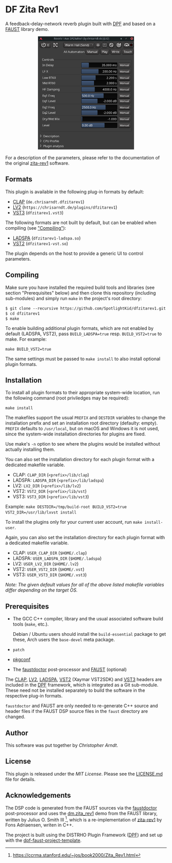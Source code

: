 # DF Zita Rev1

A feedback-delay-network reverb plugin built with [DPF] and based on a [FAUST]
library demo.

<p align="center"><img title="Generic LV2 UI in Ardour 6"
  src="screenshot-ardour6.png" width="300"></center>

For a description of the parameters, please refer to the documentation of the
original [zita-rev1] software.

## Formats

This plugin is available in the following plug-in formats by default:

* [CLAP] (`de.chrisarndt.dfzitarev1`)
* [LV2] (`https://chrisarndt.de/plugins/dfzitarev1`)
* [VST3][vst] (`dfzitarev1.vst3`)

The following formats are not built by default, but can be enabled when
compiling (see ["Compiling"](#compiling)):

* [LADSPA] (`dfzitarev1-ladspa.so`)
* [VST2][vst] (`dfzitarev1-vst.so`)

The plugin depends on the host to provide a generic UI to control parameters.


## Compiling

Make sure you have installed the required build tools and libraries (see
section "Prerequisites" below) and then clone this repository (including
sub-modules) and simply run `make` in the project's root directory:

    $ git clone --recursive https://github.com/SpotlightKid/dfzitarev1.git
    $ cd dfzitarev1
    $ make

To enable building additional plugin formats, which are not enabled by default
(LADSPA, VST2), pass `BUILD_LADSPA=true` resp. `BUILD_VST2=true` to make. For
example:

    make BUILD_VST2=true

The same settings must be passed to `make install` to also install optional
plugin formats.


## Installation

To install all plugin formats to their appropriate system-wide location, run
the following command (root priviledges may be required):

    make install

The makefiles support the usual `PREFIX` and `DESTDIR` variables to change the
installation prefix and set an installation root directory (defaulty: empty).
`PREFIX` defaults to `/usr/local`, but on macOS and Windows it is not used,
since the system-wide installation directories for plugins are fixed.

Use make's `-n` option to see where the plugins would be installed without
actually installing them.

You can also set the installation directory for each plugin format with a
dedicated makefile variable.

* CLAP: `CLAP_DIR` (`<prefix>/lib/clap`)
* LADSPA: `LADSPA_DIR` (`<prefix>/lib/ladspa`)
* LV2: `LV2_DIR` (`<prefix>/lib/lv2`)
* VST2: `VST2_DIR` (`<prefix>/lib/vst`)
* VST3: `VST3_DIR` (`<prefix>/lib/vst3`)

Example: `make DESTDIR=/tmp/build-root BUILD_VST2=true VST2_DIR=/usr/lib/lxvst install`

To install the plugins only for your current user account, run
`make install-user`.

Again, you can also set the installation directory for each plugin format with
a dedicated makefile variable.

* CLAP: `USER_CLAP_DIR` (`$HOME/.clap`)
* LADSPA: `USER_LADSPA_DIR` (`$HOME/.ladspa`)
* LV2: `USER_LV2_DIR` (`$HOME/.lv2`)
* VST2: `USER_VST2_DIR` (`$HOME/.vst`)
* VST3: `USER_VST3_DIR` (`$HOME/.vst3`)

*Note: The given default values for all of the above listed makefile
variables differ depending on the target OS.*


## Prerequisites

* The GCC C++ compiler, library and the usual associated software build tools
  (`make`, etc.).

  Debian / Ubuntu users should install the `build-essential` package
  to get these, Arch users the `base-devel` meta package.

* `patch`

* [pkgconf]

* The [faustdoctor] post-processor and [FAUST] (optional)

The [CLAP], [LV2], [LADSPA], [VST2][vst] (Xaymar VST2SDK) and [VST3][vst]
headers are included in the [DPF] framework, which is integrated as a Git
sub-module. These need not be installed separately to build the software in
the respective plug-in formats.

`faustdoctor` and FAUST are only needed to re-generate C++ source and header
files if the FAUST DSP source files in the `faust` directory are changed.


## Author

This software was put together by *Christopher Arndt*.


## License

This plugin is released under the *MIT License*. Please see the
[LICENSE.md](./LICENSE.md) file for details.


## Acknowledgements

The DSP code is generated from the FAUST sources via the [faustdoctor]
post-processor and uses the [dm.zita_rev1] demo from the FAUST library, written
by Julius O. Smith III [^1], which is a re-implementation of [zita-rev1] by Fons
Adriaensen, writen in C++.

The project is built using the DISTRHO Plugin Framework ([DPF]) and set up
with the [dpf-faust-project-template].


[^1]: https://ccrma.stanford.edu/~jos/book2000/Zita_Rev1.html

[clap]: https://cleveraudio.org/
[dpf-faust-project-template]: https://github.com/SpotlightKid/dpf-faust-project-template
[dm.zita_rev1]: https://faustlibraries.grame.fr/libs/demos/#dmzita_rev1
[dpf]: https://github.com/DISTRHO/DPF
[faust]: https://faust.grame.fr/
[faustdoctor]: https://github.com/SpotlightKid/faustdoctor
[ladspa]: https://www.ladspa.org/
[lv2]: http://lv2plug.in/
[pkgconf]: https://github.com/pkgconf/pkgconf
[vst]: https://en.wikipedia.org/wiki/Virtual_Studio_Technology
[zita-rev1]: https://kokkinizita.linuxaudio.org/linuxaudio/zita-rev1-doc/quickguide.html
